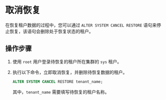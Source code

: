 # 取消恢复

在恢复租户数据的过程中，您可以通过 `ALTER SYSTEM CANCEL RESTORE` 语句来停止恢复，该语句会删除处于恢复状态的租户。

## 操作步骤

1. 使用 `root` 用户登录待恢复的租户所在集群的 `sys` 租户。

2. 执行以下命令，立即取消恢复，并删除待恢复数据的租户。

   ```sql
   ALTER SYSTEM CANCEL RESTORE tenant_name;
   ```

   其中，`tenant_name` 需要填写待恢复的租户名称。
